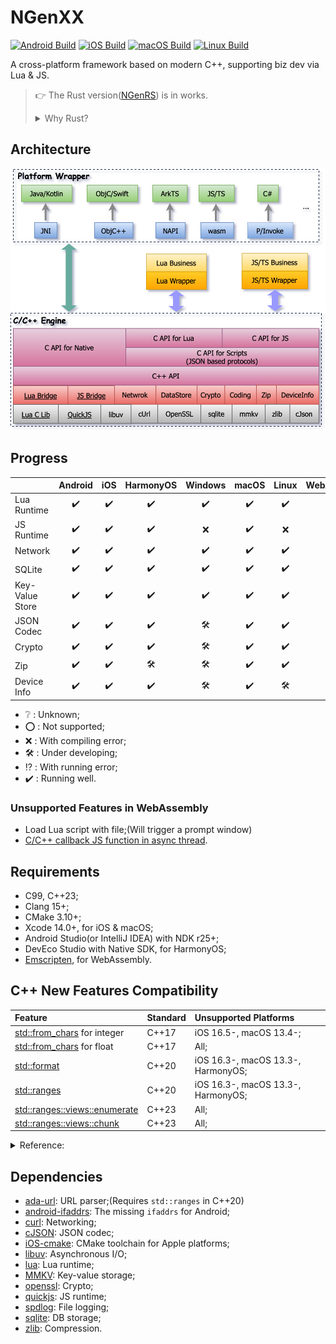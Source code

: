 # NGenXX

[![Android Build](../../actions/workflows/Android.yml/badge.svg)](../../actions/workflows/Android.yml)
[![iOS Build](../../actions/workflows/iOS.yml/badge.svg)](../../actions/workflows/iOS.yml)
[![macOS Build](../../actions/workflows/macOS.yml/badge.svg)](../../actions/workflows/macOS.yml)
[![Linux Build](../../actions/workflows/Linux.yml/badge.svg)](../../actions/workflows/Linux.yml)

A cross-platform framework based on modern C++, supporting biz dev via Lua & JS.

> :point_right: The Rust version([NGenRS](https://github.com/R1NC/NGenRS)) is in works.
> <details>
> <summary>Why Rust?</summary>
> 
> * Guarantee memory safety by the compiler, not the programmer;
> * Powerful third-party dependency management tool - [Crates](https://crates.io/), no need to struggle with CMake;
> * First-class [WASM support](https://rustwasm.github.io/docs/book/), no other toolchain needed(Like [Emscripten](https://emscripten.org/));
> * Complete cross-platform support - [FFI](https://doc.rust-lang.org/nomicon/ffi.html), [CXX](https://cxx.rs/), [jni](https://docs.rs/jni/latest/jni/), [ojbc2](https://docs.rs/objc2/latest/objc2/), [ohos-rs](https://ohos.rs/).
> </details>

## Architecture

![Arch](/res/arch.svg)

## Progress

| | Android | iOS | HarmonyOS  | Windows | macOS | Linux | WebAssembly |
| :-- | :--: | :--: |:--: |:--: | :--: | :--: |:--: |
| Lua Runtime |✔️|✔️|✔️|✔️|✔️|✔️|✔️|
| JS Runtime |✔️|✔️|✔️|❌|✔️|❌|🛠️|
| Network |✔️|✔️|✔️|✔️|✔️|✔️|⁉️|
| SQLite |✔️|✔️|✔️|✔️|✔️|✔️|🛠️|
| Key-Value Store |✔️|✔️|✔️|✔️|✔️|✔️|🛠️|
| JSON Codec |✔️|✔️|✔️|🛠️|✔️|✔️|🛠️|
| Crypto |✔️|✔️|✔️|🛠️|✔️|✔️|🛠️|
| Zip |✔️|✔️|🛠️|🛠️|✔️|✔️|🛠️|
| Device Info |✔️|✔️|✔️|🛠️|✔️|🛠️|❔|

- ❔ : Unknown;
- ⭕ : Not supported;
- ❌ : With compiling error;
- 🛠️ : Under developing;
- ⁉️ : With running error;
- ✔️ : Running well.

### Unsupported Features in WebAssembly

- Load Lua script with file;(Will trigger a prompt window)
- [C/C++ callback JS function in async thread][2].

## Requirements

- C99, C++23;
- Clang 15+;
- CMake 3.10+;
- Xcode 14.0+, for iOS & macOS;
- Android Studio(or IntelliJ IDEA) with NDK r25+;
- DevEco Studio with Native SDK, for HarmonyOS;
- [Emscripten][1], for WebAssembly.

## C++ New Features Compatibility

| Feature                             | Standard | Unsupported Platforms              |
|:------------------------------------|:---------|:-----------------------------------|
| [std::from_chars][19] for integer   | C++17    | iOS 16.5-, macOS 13.4-;            |
| [std::from_chars][19] for float     | C++17    | All;                               |
| [std::format][12]                   | C++20    | iOS 16.3-, macOS 13.3-, HarmonyOS; |
| [std::ranges][13]                   | C++20    | iOS 16.3-, macOS 13.3-, HarmonyOS; |
| [std::ranges::views::enumerate][20] | C++23    | All;                               |
| [std::ranges::views::chunk][14]     | C++23    | All;                               |

<details>

<summary>Reference:</summary>

- [C++ compiler support - cppreference.com][22];
- [C++ Language Support - Xcode - Apple Developer][21];

</details>

## Dependencies

- [ada-url][3]: URL parser;(Requires `std::ranges` in C++20)
- [android-ifaddrs][16]: The missing `ifaddrs` for Android;
- [curl][4]: Networking;
- [cJSON][5]: JSON codec;
- [iOS-cmake][18]: CMake toolchain for Apple platforms;
- [libuv][6]: Asynchronous I/O;
- [lua][7]: Lua runtime;
- [MMKV][8]: Key-value storage;
- [openssl][9]: Crypto;
- [quickjs][10]: JS runtime;
- [spdlog][15]: File logging;
- [sqlite][11]: DB storage;
- [zlib][17]: Compression.

[1]: https://emscripten.org/docs/getting_started/downloads.html#sdk-download-and-install
[2]: https://github.com/emscripten-core/emscripten/issues/16567
[3]: https://github.com/ada-url/ada
[4]: https://github.com/curl/curl
[5]: https://github.com/DaveGamble/cJSON
[6]: https://github.com/libuv/libuv
[7]: https://github.com/lua/lua
[8]: https://github.com/Tencent/MMKV
[9]: https://github.com/openssl/openssl
[10]: https://github.com/bellard/quickjs
[11]: https://github.com/sqlite/sqlite
[12]: https://en.cppreference.com/w/cpp/utility/format/format
[13]: https://en.cppreference.com/w/cpp/ranges
[14]: https://en.cppreference.com/w/cpp/ranges/chunk_view
[15]: https://github.com/gabime/spdlog
[16]: https://github.com/morristech/android-ifaddrs
[17]: https://github.com/madler/zlib
[18]: https://github.com/leetal/ios-cmake
[19]: https://en.cppreference.com/w/cpp/utility/from_chars
[20]: https://en.cppreference.com/w/cpp/ranges/enumerate_view
[21]: https://developer.apple.com/xcode/cpp/
[22]: https://en.cppreference.com/w/cpp/compiler_support

